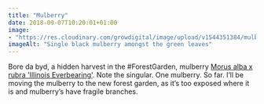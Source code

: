 ```yaml
---
title: "Mulberry"
date: 2018-09-07T10:20:01+01:00
image: 
- "https://res.cloudinary.com/growdigital/image/upload/v1544351384/mulberry-44462831472.jpg"
imageAlt: "Single black mulberry amongst the green leaves"
---
```


Bore da byd, a hidden harvest in the #ForestGarden, mulberry [Morus alba x rubra 'Illinois Everbearing'](https://www.agroforestry.co.uk/product/mulberry-morus-alba-x-rubra-illinois-everbearing/). Note the singular. One mulberry. So far. I’ll be moving the mulberry to the new forest garden, as it’s too exposed where it is and mulberry’s have fragile branches.
